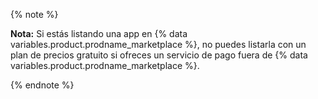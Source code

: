 {% note %}

**Nota:** Si estás listando una app en {% data variables.product.prodname_marketplace %}, no puedes listarla con un plan de precios gratuito si ofreces un servicio de pago fuera de {% data variables.product.prodname_marketplace %}.

{% endnote %}
